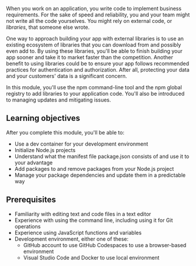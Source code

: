 When you work on an application, you write code to implement business requirements. For the sake of speed and reliability, you and your team might not write all the code yourselves. You might rely on external code, or _libraries_, that someone else wrote.

One way to approach building your app with external libraries is to use an existing ecosystem of libraries that you can download from and possibly even add to. By using these libraries, you'll be able to finish building your app sooner and take it to market faster than the competition. Another benefit to using libraries could be to ensure your app follows recommended practices for authentication and authorization. After all, protecting your data and your customers' data is a significant concern.

In this module, you'll use the npm command-line tool and the npm global registry to add libraries to your application code. You'll also be introduced to managing updates and mitigating issues.

## Learning objectives

After you complete this module, you'll be able to:

- Use a dev container for your development environment 
- Initialize Node.js projects
- Understand what the manifest file package.json consists of and use it to your advantage
- Add packages to and remove packages from your Node.js project
- Manage your package dependencies and update them in a predictable way

## Prerequisites

- Familiarity with editing text and code files in a text editor
- Experience with using the command line, including using it for Git operations
- Experience using JavaScript functions and variables
- Development environment, either one of these:
    - GitHub account to use GitHub Codespaces to use a browser-based environment
    - Visual Studio Code and Docker to use local environment

